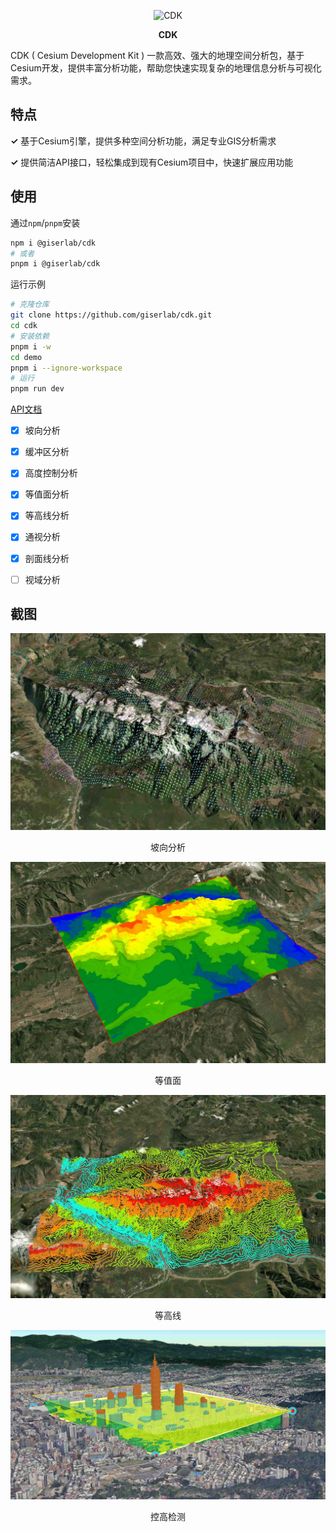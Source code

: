
<p align="center">
<img src="./demo/public/favicon.ico" alt="CDK" style="width:60px;margin: 0px auto" /></p>

<p align="center" style="font-weight:bolder;">CDK</p>



CDK ( Cesium Development Kit ) 一款高效、强大的地理空间分析包，基于Cesium开发，提供丰富分析功能，帮助您快速实现复杂的地理信息分析与可视化需求。



## 特点

**✓** 基于Cesium引擎，提供多种空间分析功能，满足专业GIS分析需求

**✓** 提供简洁API接口，轻松集成到现有Cesium项目中，快速扩展应用功能



## 使用

通过`npm`/`pnpm`安装

```bash
npm i @giserlab/cdk
# 或者
pnpm i @giserlab/cdk
```

运行示例

```bash
# 克隆仓库
git clone https://github.com/giserlab/cdk.git
cd cdk
# 安装依赖
pnpm i -w
cd demo 
pnpm i --ignore-workspace
# 运行
pnpm run dev
```



[API文档](https://giserlab.github.io/docs/cdk/index.html)



- [x] 坡向分析

- [x] 缓冲区分析

- [x] 高度控制分析

- [x] 等值面分析

- [x] 等高线分析

- [x] 通视分析

- [x] 剖面线分析

- [ ] 视域分析



## 截图

![aspect](./screenshots/aspect.png)

<p align="center">坡向分析</p>      



![isosurface](./screenshots/isosurface.png)

<p align="center">等值面 </p>    



![contour](./screenshots/contour.png)

<p align="center">等高线 </p>  



![height-restriction](./screenshots/height-restriction.png)  

<p align="center">控高检测 </p>



  

  
